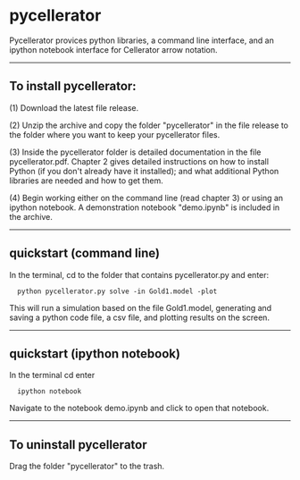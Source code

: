 # pycellerator

Pycellerator provices python libraries, a command line interface, and an
ipython notebook interface for Cellerator arrow notation.

___

## To install pycellerator:

(1) Download the latest file release.

(2) Unzip the archive and copy the folder "pycellerator" in the file
release to the folder where you want to keep your pycellerator files.

(3) Inside the pycellerator folder is detailed documentation in the 
file pycellerator.pdf. Chapter 2 gives detailed instructions on how to
install Python (if you don't already have it installed); and what additional
Python libraries are needed and how to get them.

(4) Begin working either on the command line (read chapter 3) or using 
an ipython notebook. A demonstration notebook "demo.ipynb" is included
in the archive. 

___

## quickstart (command line)

In the terminal, cd to the folder that contains pycellerator.py and enter:

      python pycellerator.py solve -in Gold1.model -plot

This will run a simulation based on the file Gold1.model, generating and 
saving a python code file, a csv file, and plotting results on the
screen.

___

## quickstart (ipython notebook)

In the terminal cd enter
     
      ipython notebook

Navigate to the notebook demo.ipynb and click to open that notebook.

___

## To uninstall pycellerator

Drag the folder "pycellerator" to the trash.

